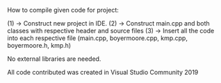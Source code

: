 How to compile given code for project:

(1) -> Construct new project in IDE.
(2) -> Construct main.cpp and both classes with respective header and source files
(3) -> Insert all the code into each respective file (main.cpp, boyermoore.cpp, kmp.cpp, boyermoore.h, kmp.h)

No external libraries are needed.

All code contributed was created in Visual Studio Community 2019
